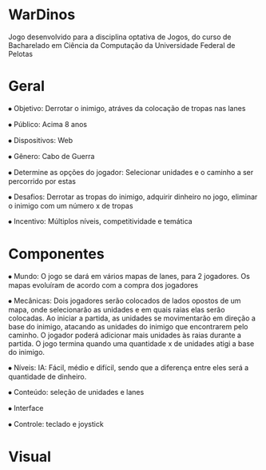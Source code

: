 # WarDinos
Jogo desenvolvido para a disciplina optativa de Jogos, do curso de Bacharelado em Ciência da Computação da Universidade Federal de Pelotas
# Geral
⦁	Objetivo: Derrotar o inimigo, atráves da colocação de tropas nas lanes

⦁	Público: Acima 8 anos

⦁	Dispositivos: Web

⦁	Gênero: Cabo de Guerra

⦁	Determine as opções do jogador: Selecionar unidades e o caminho a ser percorrido por estas

⦁	Desafios: Derrotar as tropas do inimigo, adquirir dinheiro no jogo, eliminar o inimigo com um número x de tropas

⦁	Incentivo: Múltiplos  níveis, competitividade e temática

# Componentes
⦁	Mundo: O jogo se dará em vários mapas de lanes, para 2 jogadores. Os mapas evoluíram de acordo com a compra dos jogadores

⦁	Mecânicas: Dois jogadores serão colocados de lados opostos de um mapa, onde selecionarão as unidades e em quais raias elas serão colocadas. Ao iniciar a partida, as unidades se movimentarão em direção a base do inimigo, atacando as unidades do inimigo que encontrarem pelo caminho. O jogador poderá adicionar mais unidades às raias durante a partida. O jogo termina quando uma quantidade x de unidades atigi a base do inimigo.

⦁	Níveis: IA: Fácil, médio e difícil, sendo que a diferença entre eles será a quantidade de dinheiro.

⦁	Conteúdo: seleção de unidades e lanes

⦁	Interface 

⦁	Controle: teclado e joystick
# Visual
